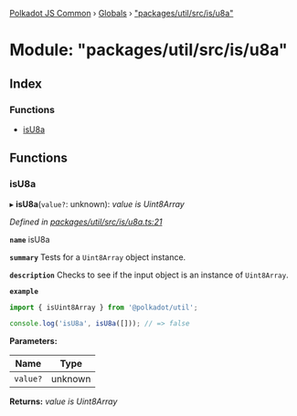 [Polkadot JS Common](../README.md) › [Globals](../globals.md) › ["packages/util/src/is/u8a"](_packages_util_src_is_u8a_.md)

# Module: "packages/util/src/is/u8a"

## Index

### Functions

* [isU8a](_packages_util_src_is_u8a_.md#isu8a)

## Functions

###  isU8a

▸ **isU8a**(`value?`: unknown): *value is Uint8Array*

*Defined in [packages/util/src/is/u8a.ts:21](https://github.com/polkadot-js/common/blob/ce46a6818/packages/util/src/is/u8a.ts#L21)*

**`name`** isU8a

**`summary`** Tests for a `Uint8Array` object instance.

**`description`** 
Checks to see if the input object is an instance of `Uint8Array`.

**`example`** 
<BR>

```javascript
import { isUint8Array } from '@polkadot/util';

console.log('isU8a', isU8a([])); // => false
```

**Parameters:**

Name | Type |
------ | ------ |
`value?` | unknown |

**Returns:** *value is Uint8Array*
